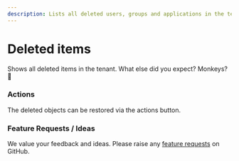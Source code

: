 ```yaml
---
description: Lists all deleted users, groups and applications in the tenant
---
```


# Deleted items

Shows all deleted items in the tenant. What else did you expect? Monkeys? 🐒

### Actions

The deleted objects can be restored via the actions button.



### Feature Requests / Ideas

We value your feedback and ideas. Please raise any [feature requests](https://github.com/KelvinTegelaar/CIPP/issues/new?assignees=\&labels=enhancement%2Cno-priority\&projects=\&template=feature.yml\&title=%5BFeature+Request%5D%3A+) on GitHub.
